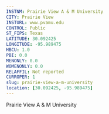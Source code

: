 ```yaml
---
INSTNM: Prairie View A & M University
CITY: Prairie View
INSTURL: www.pvamu.edu
CONTROL: Public
ST_FIPS: Texas
LATITUDE: 30.092425
LONGITUDE: -95.989475
HBCU: 1.0
PBI: 0.0
MENONLY: 0.0
WOMENONLY: 0.0
RELAFFIL: Not reported
CURROPER: 1
slug: prairie-view-a-m-university
location: [30.092425, -95.989475]
---
```

Prairie View A & M University